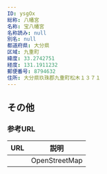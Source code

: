 ```yaml
---
ID: ysgOx
総称: 八幡宮
名称: 宝八幡宮
名称読み: null
別名: null
都道府県: 大分県
区域: 九重町
緯度: 33.2742751
経度: 131.1911232
郵便番号: 8794632
住所: 大分県玖珠郡九重町松木１３７１
---
```


## その他

### 参考URL

| URL | 説明          |
| --- | ------------- |
|     | OpenStreetMap |
